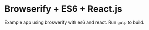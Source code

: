 # Browserify + ES6 + React.js

Example app using broswerify with es6 and react. Run `gulp` to build.
